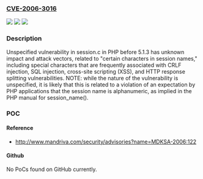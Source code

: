 ### [CVE-2006-3016](https://cve.mitre.org/cgi-bin/cvename.cgi?name=CVE-2006-3016)
![](https://img.shields.io/static/v1?label=Product&message=n%2Fa&color=blue)
![](https://img.shields.io/static/v1?label=Version&message=n%2Fa&color=blue)
![](https://img.shields.io/static/v1?label=Vulnerability&message=n%2Fa&color=brighgreen)

### Description

Unspecified vulnerability in session.c in PHP before 5.1.3 has unknown impact and attack vectors, related to "certain characters in session names," including special characters that are frequently associated with CRLF injection, SQL injection, cross-site scripting (XSS), and HTTP response splitting vulnerabilities.  NOTE: while the nature of the vulnerability is unspecified, it is likely that this is related to a violation of an expectation by PHP applications that the session name is alphanumeric, as implied in the PHP manual for session_name().

### POC

#### Reference
- http://www.mandriva.com/security/advisories?name=MDKSA-2006:122

#### Github
No PoCs found on GitHub currently.

